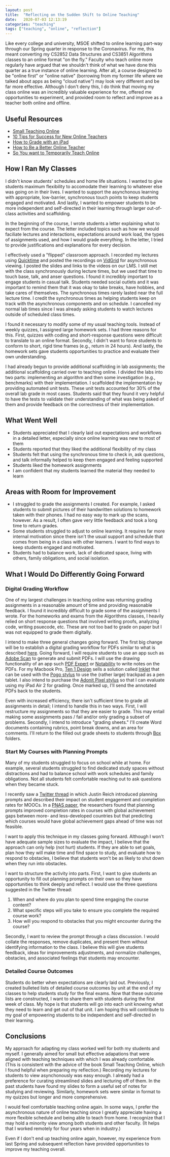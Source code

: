 ```yaml
---
layout: post
title:  "Reflecting on the Sudden Shift to Online Teaching"
date:   2020-07-03 12:13:19
categories: "teaching"
tags: ["teaching", "online", "reflection"]
---
```


Like every college and university, MSOE shifted to online learning part-way through our Spring quarter in response to the Coronavirus.  For me, this meant converting my CS2852 Data Structures and CS3851 Algorithms classes to an online format "on the fly."  Faculty who teach online more regularly have argued that we shouldn't think of what we have done this quarter as a true instance of online learning.  After all, a course designed to be "online first" or "online native" (borrowing from my former life where we talked about apps as being "cloud native") may look very different and be far more effective.  Although I don't deny this, I do think that moving my class online was an incredibly valuable experience for me, offered me opportunities to experiment, and provided room to reflect and improve as a teacher both online and offline.


## Useful Resources

* [Small Teaching Online](https://smile.amazon.com/Small-Teaching-Online-Applying-Learning/dp/1119619092/ref=sr_1_3?dchild=1&keywords=small+teaching+online&qid=1593806423&sr=8-3)
* [10 Tips for Success for New Online Teachers](https://www.rit.edu/academicaffairs/tls/10-tips-success-new-online-teachers)
* [How to Grade with an iPad](https://www.uleth.ca/teachingcentre/paperless-papers-how-grade-ipad)
* [How to Be a Better Online Teacher](https://www.chronicle.com/interactives/advice-online-teaching)
* [So You want to Temporarily Teach Online](https://www.insidehighered.com/advice/2020/03/11/practical-advice-instructors-faced-abrupt-move-online-teaching-opinion)

## How I Ran My Classes
I didn't know students' schedules and home life situations.  I wanted to give students maximum flexibility to accomodate their learning to whatever else was going on in their lives. I wanted to support the asynchonous learning with appropriate, low-barrier, synchronous touch points to keep students engaged and motivated. And lastly, I wanted to empower students to be more independent and self-directed in their learning through larger out-of-class activities and scaffolding.

In the beginning of the course, I wrote students a letter explaining what to expect from the course.  The letter included topics such as how we would faciliate lectures and interactions, expectations around work load, the types of assignments used, and how I would grade everything.  In the letter, I tried to provide justifications and explanations for every decision. 

I effectively used a "flipped" classroom approach.   I recorded my lectures using [Quicktime](https://support.apple.com/downloads/quicktime) and posted the recordings on [VidGrid](https://www.vidgrid.com/) for asynchronous viewing.  I posted the slides and links to the videos on our LMS. I still met with the class synchronously during lecture times, but we used that time to touch base, talk, and anser questions.  I found it incredibly important to engage students in casual talk.  Students needed social outlets and it was important to remind them that it was okay to take breaks, have hobbies, and take cares of themselves.  The synchronous times rarely lasted near the full lecture time.  I credit the synchronous times as helping students keep on track with the asynchronous components and on schedule.  I cancelled my normal lab times since I was already asking students to watch lectures outside of scheduled class times.

I found it necessary to modify some of my usual teaching tools.  Instead of weekly quizzes, I assigned large homework sets.  I had three reasons for this. First, quizzes with coding and short-response questions were difficult to translate to an online format.  Secondly, I didn't want to force students to conform to short, rigid time frames (e.g., return in 24 hours).  And lastly, the homework sets gave students opportunities to practice and evaluate their own understanding.

I had already begun to provide additional scaffolding in lab assignments; the additional scaffolding carried over to teaching online.  I divided the labs into two parts: implementing an algorithm and then some investigation (e.g., benchmarks) with their implementation.  I scaffolded the implementation by providing automated unit tests.  These unit tests accounted for 30% of the overall lab grade in most cases.  Students said that they found it very helpful to have the tests to validate their understanding of what was being asked of them and provide feedback on the correctness of their implementation.

## What Went Well

* Students appreciated that I clearly laid out expectations and workflows in a detailed letter, especially since online learning was new to most of them
* Students reported that they liked the additional flexibility of my class
* Students felt that using the synchronous time to check in, ask questions, and talk informally helped to keep them engaged and feeling supported
* Students liked the homework assignments
* I am confident that my students learned the material they needed to learn


## Areas with Room for Improvement

* I struggled to grade the assignments I created.  For example, I asked students to submit pictures of their handwritten solutions to homework taken with their phones.  I had no easy way to mark up the scans, however.  As a result, I often gave very little feedback and took a long time to return grades.
* Some students struggled to adjust to online learning.  It requires far more internal motivation since there isn't the usual support and schedule that comes from being in a class with other learners.  I want to find ways to keep students engaged and motivated.
* Students had to balance work, lack of dedicated space, living with others, family obligations, and social isolation.

## What I Would Do Differently Going Forward

### Digital Grading Workflow
One of my largest challenges in teaching online was returning grading assignments in a reasonable amount of time and providing reasonable feedback.  I found it incredibly difficult to grade some of the assignments I wrote.  For the homeworks and exams from the Algorithms classes, I heavily relied on short response questions that involved writing proofs, analyzing code, writing psuecode, etc.  These are not too bad to grade on paper but I was not equipped to grade them digitally.  

I intend to make three general changes going forward.  The first big change will be to establish a digital grading workflow for PDFs similar to what is described [here](https://www.uleth.ca/teachingcentre/paperless-papers-how-grade-ipad).  Going forward, I will require students to use an app such as [Adobe Scan](https://acrobat.adobe.com/us/en/mobile/scanner-app.html) to generate and submit PDFs.  I will use the drawing functionality of an app such [PDF Expert](https://pdfexpert.com/) or [Notability](https://www.gingerlabs.com/) to write notes on the PDFs.  For my Macbook Pro, [Ten 1 Design](https://tenonedesign.com/home.php) sells a solution called [Inklet](https://tenonedesign.com/inklet.php) that can be used with the [Pogo stylus](https://tenonedesign.com/pogo.php) to use the (rather large) trackpad as a pen tablet.  I also intend to purchase the [Adonit Pixel stylus](https://www.adonit.net/jot/pixel/) so that I can evaluate using my iPad Air 2 for grading.  Once marked up, I'll send the annotated PDFs back to the students.

Even with increased efficiency, there isn't sufficient time to grade all assignments in detail; I intend to handle this in two ways. First, I will restructure my assignments so that they are easier to grade.  This may entail making some assignments pass / fail and/or only grading a subset of problems.  Secondly, I intend to introduce "grading sheets."  I'll create Word documents containing rubrics, point break downs, and an area for comments.  I'll return to the filled out grade sheets to students through [Box](https://box.com/) folders.

### Start My Courses with Planning Prompts
Many of my students struggled to focus on school while at home.  For example, several students struggled to find dedicated study spaces without distractions and had to balance school with work schedules and family obligations.  Not all students felt comfortable reaching out to ask questions when they became stuck.

I recently saw a [Twitter thread](https://twitter.com/bjfr/status/1272705226512969728) in which Justin Reich introduced planning prompts and described their impact on student engagement and completion rates for MOOCs.  In a [PNAS paper](https://www.pnas.org/content/117/26/14900), the researchers found that planning prompts improved completion rates in courses with global achievement gaps between more- and less-developed countries but that predicting which courses would have global achievement gaps ahead of time was not feasible.

I want to apply this technique in my classes going forward.  Although I won't have adequate sample sizes to evaluate the impact, I believe that the approach can only help (not hurt) students.  If they are able to set goals, plan how they will make time and find space to study, and evaluate how to respond to obstacles, I believe that students won't be as likely to shut down when they run into obstacles.

I want to structure the activity into parts.  First, I want to give students an opportunity to fill out planning prompts on their own so they have opportunities to think deeply and reflect.  I would use the three questions suggested in the Twitter thread:

1. When and where do you plan to spend time engaging the course content?
1. What specific steps will you take to ensure you complete the required course work?
1. How will you respond to obstacles that you might encounter during the course?

Secondly, I want to review the prompt through a class discussion.  I would collate the responses, remove duplicates, and present them without identifying information to the class.  I believe this will give students feedback, ideas for improvements  adjustments, and normalize challenges, obstacles, and associated feelings that students may encounter.

### Detailed Course Outcomes
Students do better when expectations are clearly laid out.  Previously, I created bulleted lists of detailed course outcomes by unit at the end of my classes to help students study for the final exams.  Now that these outcome lists are constructed, I want to share them with students during the first week of class.  My hope is that students will go into each unit knowing what they need to learn and get out of that unit.  I am hoping this will contribute to my goal of empowering students to be independent and self-directed in their learning.

## Conclusions
My approach for adapting my class worked well for both my students and myself. I generally aimed for small but effective adapations that were aligned with teaching techniques with which I was already comfortable. (This is consistent with the advice of the book Small Teaching Online, which I found helpful when preparing my reflection.)  Recording my lectures for students to view asynchonously was easy enough.  I already had a preference for curating streamlined slides and lecturing off of them.  In the past students have found my slides to form a useful set of notes for studying and reviewing.  Similarly, homework sets were similar in format to my quizzes but longer and more comprehensive.

I would feel comfortable teaching online again.  In some ways, I prefer the asynchronous nature of online teaching since I greatly appreciate having a more flexible schedule and being able to teach from home.  I recognize that I may hold a minority view among both students and other faculty.  (It helps that I worked remotely for four years when in industry.)

Even if I don't end up teaching online again, however, my experience from last Spring and subsequent reflection have provided opportunities to improve my teaching overall.



